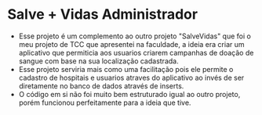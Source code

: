 # Salve + Vidas Administrador
- Esse projeto é um complemento ao outro projeto "SalveVidas" que foi o meu projeto de TCC que apresentei na faculdade, a ideia era criar um aplicativo que permiticia aos usuarios criarem campanhas de doação de sangue com base na sua localização cadastrada. 
- Esse projeto serviria mais como uma facilitação pois ele permite o cadastro de hospitais e usuarios atraves do aplicativo ao invés de ser diretamente no banco de dados através de inserts. 
- O código em si não foi muito bem estruturado igual ao outro projeto, porém funcionou perfeitamente para a ideia que tive.
